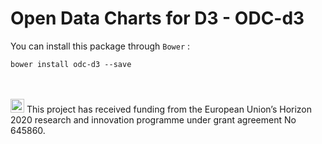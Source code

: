 # Open Data Charts for D3 - ODC-d3

You can install this package through `Bower` :

    bower install odc-d3 --save


<br/><br/>
<img src="http://routetopa.eu/wp-content/uploads/2015/06/eu-flag.jpg" width="22">
This project has received funding from the European Union’s Horizon 2020 research and innovation programme under grant agreement No 645860.
